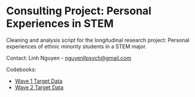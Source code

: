 # Consulting Project: Personal Experiences in STEM

Cleaning and analysis script for the longitudinal research project: Personal experiences of ethnic minority students in a STEM major.

Contact: Linh Nguyen - nguyenllpsych@gmail.com

Codebooks:

- [Wave 1 Target Data](https://rpubs.com/nguyenllpsych/pstem_target1)
- [Wave 2 Target Data](https://rpubs.com/nguyenllpsych/pstem_target2)